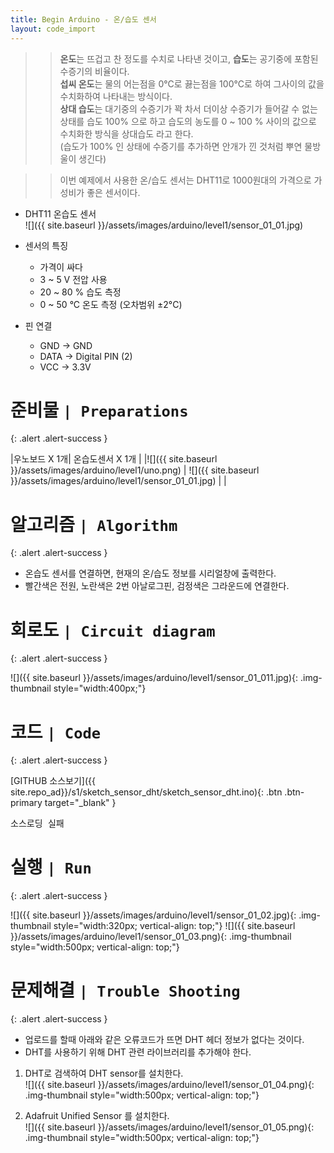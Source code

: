 ```yaml
---
title: Begin Arduino - 온/습도 센서
layout: code_import
---
```



>> **온도**는 뜨겁고 찬 정도를 수치로 나타낸 것이고, **습도**는 공기중에 포함된 수증기의 비율이다.    
**섭씨 온도**는 물의 어는점을 0°C로 끓는점을 100°C로 하여 그사이의 값을 수치화하여 나타내는 방식이다.    
**상대 습도**는 대기중의 수증기가 꽉 차서 더이상 수증기가 들어갈 수 없는 상태를 습도 100% 으로 하고  습도의 농도를 0 ~ 100 % 사이의 값으로 수치화한 방식을 상대습도 라고 한다.    
(습도가 100% 인 상태에 수증기를 추가하면 안개가 낀 것처럼 뿌연 물방울이 생긴다)    

>> 이번 예제에서 사용한 온/습도 센서는 DHT11로  1000원대의 가격으로 가성비가 좋은 센서이다.    

+ DHT11 온습도 센서    
![]({{ site.baseurl }}/assets/images/arduino/level1/sensor_01_01.jpg)    

+ 센서의 특징
    - 가격이 싸다
    - 3 ~ 5 V 전압 사용 
    - 20 ~ 80 % 습도 측정 
    - 0 ~ 50 °C  온도 측정 (오차범위 ±2°C) 
+ 핀 연결    
    - GND -> GND 
    - DATA -> Digital PIN (2) 
    - VCC -> 3.3V   


# 준비물 `| Preparations`
{: .alert .alert-success }

|우노보드 X 1개| 온습도센서 X 1개 | 
|![]({{ site.baseurl }}/assets/images/arduino/level1/uno.png) | ![]({{ site.baseurl }}/assets/images/arduino/level1/sensor_01_01.jpg) | |


# 알고리즘 `| Algorithm`
{: .alert .alert-success }

+ 온습도 센서를 연결하면, 현재의 온/습도 정보를 시리얼창에 출력한다.    
+ 빨간색은 전원, 노란색은 2번 아날로그핀, 검정색은 그라운드에 연결한다.   
 

# 회로도 `| Circuit diagram`
{: .alert .alert-success }

![]({{ site.baseurl }}/assets/images/arduino/level1/sensor_01_011.jpg){: .img-thumbnail style="width:400px;"}     

# 코드 `| Code`
{: .alert .alert-success }
   
[GITHUB 소스보기]({{ site.repo_ad}}/s1/sketch_sensor_dht/sketch_sensor_dht.ino){: .btn .btn-primary target="_blank" }

<pre id="show1" class="show-json-from-git">소스로딩 실패</pre>
<script>showJsonFromGit('{{ site.repo_ad_raw }}/s1/sketch_sensor_dht/sketch_sensor_dht.ino', 'show1', '500px');</script>


# 실행 `| Run`
{: .alert .alert-success }

![]({{ site.baseurl }}/assets/images/arduino/level1/sensor_01_02.jpg){: .img-thumbnail style="width:320px; vertical-align: top;"}
![]({{ site.baseurl }}/assets/images/arduino/level1/sensor_01_03.png){: .img-thumbnail style="width:500px; vertical-align: top;"}

# 문제해결 `| Trouble Shooting`
{: .alert .alert-success }

+ 업로드를 할때 아래와 같은 오류코드가 뜨면 DHT 헤더 정보가 없다는 것이다.    
+ DHT를 사용하기 위해 DHT 관련 라이브러리를 추가해야 한다.    


1. DHT로 검색하여 DHT sensor를 설치한다.    
​![]({{ site.baseurl }}/assets/images/arduino/level1/sensor_01_04.png){: .img-thumbnail style="width:500px; vertical-align: top;"}

2. Adafruit Unified Sensor 를 설치한다.    
![]({{ site.baseurl }}/assets/images/arduino/level1/sensor_01_05.png){: .img-thumbnail style="width:500px; vertical-align: top;"}
